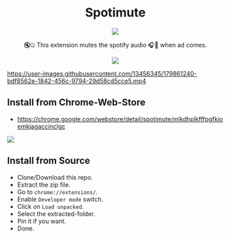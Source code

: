 <h1 align='center'>Spotimute</h1>

<p align='center'><a href="https://chrome.google.com/webstore/detail/spotimute/mlkdhplkfffpgfkioemkjagaccinclgc"><img src="https://storage.googleapis.com/web-dev-uploads/image/WlD8wC6g8khYWPJUsQceQkhXSlv1/UV4C4ybeBTsZt43U4xis.png"></a></p>

<p align='center'>🔇🤐 This extension mutes the spotify audio 🎧👻 when ad comes.<p>

<p align='center'><img src='https://user-images.githubusercontent.com/13456345/179860837-d63e5241-3336-4d48-9b5e-c9cfe085cdab.png' /></p>

https://user-images.githubusercontent.com/13456345/179861240-bdf8562e-1842-456c-9794-29d58cd5cce5.mp4

## Install from Chrome-Web-Store

- https://chrome.google.com/webstore/detail/spotimute/mlkdhplkfffpgfkioemkjagaccinclgc

<a href="https://chrome.google.com/webstore/detail/spotimute/mlkdhplkfffpgfkioemkjagaccinclgc"><img src="https://storage.googleapis.com/web-dev-uploads/image/WlD8wC6g8khYWPJUsQceQkhXSlv1/UV4C4ybeBTsZt43U4xis.png"></a>

## Install from Source

- Clone/Download this repo.
- Extract the zip file.
- Go to `chrome://extensions/`.
- Enable `Developer mode` switch.
- Click on `Load unpacked`.
- Select the extracted-folder.
- Pin it if you want.
- Done.
